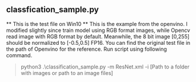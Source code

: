 ## classfication_sample.py
** This is the test file on Win10 **
This is the example from the openvino. I modified slightly since train model using RGB format images, while Opencv read image with RGB format by default. Meanwhile, the 8 bit image [0,255] should be normalized to [-0.5,0.5] FP16.
You can find the original test file in the path of Openvino for the reference. Run script using following command.
> python3 .\classification_sample.py -m ResNet.xml -i [Path to a folder with images or path to an image files]
